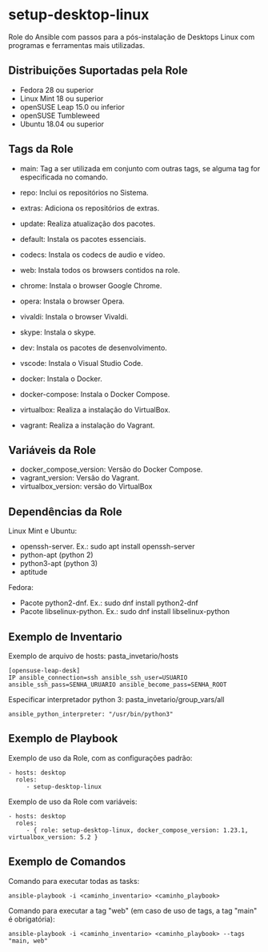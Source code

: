 setup-desktop-linux
=========

Role do Ansible com passos para a pós-instalação de Desktops Linux com programas e ferramentas mais utilizadas.

Distribuições Suportadas pela Role
------------

- Fedora 28 ou superior
- Linux Mint 18 ou superior
- openSUSE Leap 15.0 ou inferior
- openSUSE Tumbleweed
- Ubuntu 18.04 ou superior


Tags da Role 
--------------

- main: Tag a ser utilizada em conjunto com outras tags, se alguma tag for especificada no comando.
  
- repo: Inclui os repositórios no Sistema.
- extras: Adiciona os repositórios de extras.
  
- update: Realiza atualização dos pacotes.
- default: Instala os pacotes essenciais.
- codecs: Instala os codecs de audio e vídeo.
  
- web: Instala todos os browsers contidos na role.
- chrome: Instala o browser Google Chrome.
- opera: Instala o browser Opera.
- vivaldi: Instala o browser Vivaldi.
- skype: Instala o skype.

- dev: Instala os pacotes de desenvolvimento.
- vscode: Instala o Visual Studio Code.

- docker: Instala o Docker.
- docker-compose: Instala o Docker Compose.

- virtualbox: Realiza a instalação do VirtualBox.
- vagrant: Realiza a instalação do Vagrant.


Variáveis da Role 
--------------

- docker_compose_version: Versão do Docker Compose.
- vagrant_version: Versão do Vagrant.
- virtualbox_version: versão do VirtualBox

Dependências da Role 
--------------

Linux Mint e Ubuntu:

- openssh-server. Ex.: sudo apt install openssh-server
- python-apt (python 2)
- python3-apt (python 3)
- aptitude

Fedora:

- Pacote python2-dnf. Ex.: sudo dnf install python2-dnf
- Pacote libselinux-python. Ex.: sudo dnf install libselinux-python


Exemplo de Inventario
----------------

Exemplo de arquivo de hosts: pasta_invetario/hosts

    [opensuse-leap-desk]
    IP ansible_connection=ssh ansible_ssh_user=USUARIO ansible_ssh_pass=SENHA_URUARIO ansible_become_pass=SENHA_ROOT


Especificar interpretador python 3: pasta_invetario/group_vars/all

    ansible_python_interpreter: "/usr/bin/python3"


Exemplo de Playbook
----------------

Exemplo de uso da Role, com as configurações padrão:

    - hosts: desktop
      roles:
         - setup-desktop-linux

Exemplo de uso da Role com variáveis:

    - hosts: desktop
      roles:
         - { role: setup-desktop-linux, docker_compose_version: 1.23.1, virtualbox_version: 5.2 }


Exemplo de Comandos
----------------

Comando para executar todas as tasks:

    ansible-playbook -i <caminho_inventario> <caminho_playbook>

Comando para executar a tag "web" (em caso de uso de tags, a tag "main" é obrigatória):

    ansible-playbook -i <caminho_inventario> <caminho_playbook> --tags "main, web"
